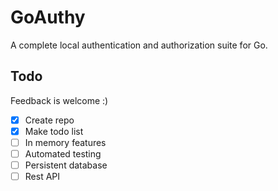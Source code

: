 # GoAuthy
A complete local authentication and authorization suite for Go.

## Todo
Feedback is welcome :)
- [x] Create repo
- [x] Make todo list
- [ ] In memory features
 - [ ] Automated testing
- [ ] Persistent database
- [ ] Rest API
